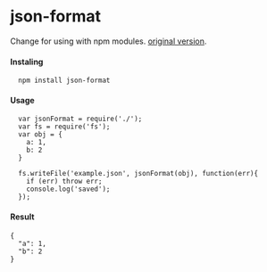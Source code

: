 json-format
==========

Change for using with npm modules. [original version](https://github.com/phoboslab/json-format).

#### Instaling ####
```
  npm install json-format
```

#### Usage ###
```
  var jsonFormat = require('./');
  var fs = require('fs');
  var obj = {
    a: 1,
    b: 2
  }

  fs.writeFile('example.json', jsonFormat(obj), function(err){
    if (err) throw err;
    console.log('saved');
  });
```

#### Result ####
```
{
  "a": 1,
  "b": 2
}
```